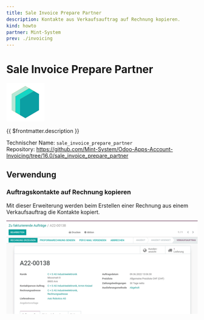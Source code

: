 ```yaml
---
title: Sale Invoice Prepare Partner
description: Kontakte aus Verkaufsauftrag auf Rechnung kopieren.
kind: howto
partner: Mint-System
prev: ./invoicing
---
```

# Sale Invoice Prepare Partner

![icon_oms_box](attachments/icons_odoo_mint_system.png)

{{ $frontmatter.description }}

Technischer Name: `sale_invoice_prepare_partner`\
Repository: <https://github.com/Mint-System/Odoo-Apps-Account-Invoicing/tree/16.0/sale_invoice_prepare_partner>

## Verwendung

### Auftragskontakte auf Rechnung kopieren

Mit dieser Erweiterung werden beim Erstellen einer Rechnung aus einem Verkaufsauftrag die Kontakte kopiert.

![Sale Invoice Prepare Partner](attachments/Sale%20Invoice%20Prepare%20Partner.gif)
